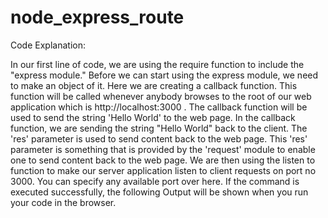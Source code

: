 # node_express_route

Code Explanation:

In our first line of code, we are using the require function to include the "express module."
Before we can start using the express module, we need to make an object of it.
Here we are creating a callback function. This function will be called whenever anybody browses to the root of our web application which is http://localhost:3000 . The callback function will be used to send the string 'Hello World' to the web page.
In the callback function, we are sending the string "Hello World" back to the client. The 'res' parameter is used to send content back to the web page. This 'res' parameter is something that is provided by the 'request' module to enable one to send content back to the web page.
We are then using the listen to function to make our server application listen to client requests on port no 3000. You can specify any available port over here.
If the command is executed successfully, the following Output will be shown when you run your code in the browser.
